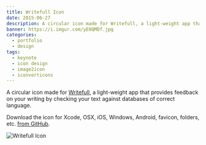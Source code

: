 ```yaml
---
title: Writefull Icon
date: 2015-06-27
description: A circular icon made for Writefull, a light-weight app that provides feedback on your writing by checking your text against databases of correct language.
banner: https://i.imgur.com/yE0QMDf.jpg
categories:
  - portfolio
  - design
tags:
  - keynote
  - icon design
  - image2icon
  - iconverticons
---
```


A circular icon made for [Writefull](https://writefullapp.com/), a light-weight app that provides feedback on your writing by checking your text against databases of correct language.

Download the icon for Xcode, OSX, iOS, Windows, Android, favicon, folders, etc. [from GitHub](https://github.com/fvcproductions/icon-designs/tree/master/writefull).

![Writefull Icon](https://i.imgur.com/IdOXFpj.png)
